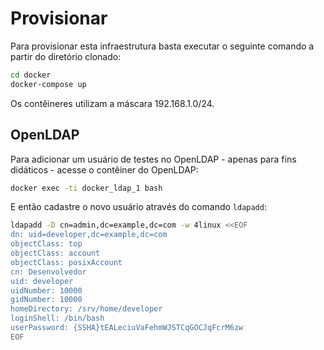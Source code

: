 # Provisionar

Para provisionar esta infraestrutura basta executar o seguinte comando a partir do diretório clonado:

```bash
cd docker
docker-compose up
```

Os contêineres utilizam a máscara 192.168.1.0/24.

## OpenLDAP

Para adicionar um usuário de testes no OpenLDAP - apenas para fins didáticos - acesse o contêiner do OpenLDAP:

```bash
docker exec -ti docker_ldap_1 bash
```

E então cadastre o novo usuário através do comando `ldapadd`:

```bash
ldapadd -D cn=admin,dc=example,dc=com -w 4linux <<EOF
dn: uid=developer,dc=example,dc=com
objectClass: top
objectClass: account
objectClass: posixAccount
cn: Desenvolvedor
uid: developer
uidNumber: 10000
gidNumber: 10000
homeDirectory: /srv/home/developer
loginShell: /bin/bash
userPassword: {SSHA}tEALeciuVaFehmWJSTCqGOCJqFcrM6zw
EOF
```
